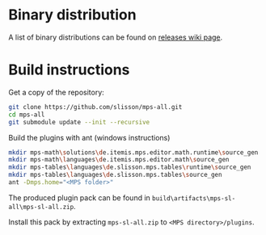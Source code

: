 # Binary distribution
A list of binary distributions can be found on [releases wiki page](https://github.com/slisson/mps-all/wiki).

# Build instructions
Get a copy of the repository:
```bash
git clone https://github.com/slisson/mps-all.git
cd mps-all
git submodule update --init --recursive
```

Build the plugins with ant (windows instructions)
```bash
mkdir mps-math\solutions\de.itemis.mps.editor.math.runtime\source_gen
mkdir mps-math\languages\de.itemis.mps.editor.math\source_gen
mkdir mps-tables\languages\de.slisson.mps.tables\runtime\source_gen
mkdir mps-tables\languages\de.slisson.mps.tables\source_gen
ant -Dmps.home="<MPS folder>"
```

The produced plugin pack can be found in `build\artifacts\mps-sl-all\mps-sl-all.zip`.

Install this pack by extracting `mps-sl-all.zip` to `<MPS directory>/plugins`.